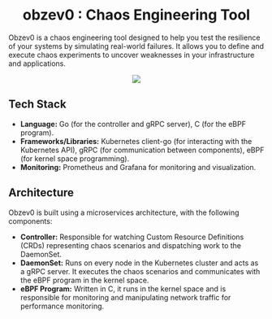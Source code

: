 <h1 align="center">obzev0 : Chaos Engineering Tool</h1>

<p align="center">

Obzev0 is a chaos engineering tool designed to help you test the resilience of your systems by simulating real-world failures. It allows you to define and execute chaos experiments to uncover weaknesses in your infrastructure and applications.
</p>

<p align="center">
  <img src="./assets/tn.jpg" />
</p>

## Tech Stack

- **Language:** Go (for the controller and gRPC server), C (for the eBPF program).
- **Frameworks/Libraries:** Kubernetes client-go (for interacting with the Kubernetes API), gRPC (for communication between components), eBPF (for kernel space programming).
- **Monitoring:** Prometheus and Grafana for monitoring and visualization.
## Architecture

Obzev0 is built using a microservices architecture, with the following components:

- **Controller:** Responsible for watching Custom Resource Definitions (CRDs) representing chaos scenarios and dispatching work to the DaemonSet.
- **DaemonSet:** Runs on every node in the Kubernetes cluster and acts as a gRPC server. It executes the chaos scenarios and communicates with the eBPF program in the kernel space.
- **eBPF Program:** Written in C, it runs in the kernel space and is responsible for monitoring and manipulating network traffic for performance monitoring.


